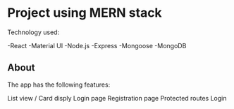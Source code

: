 # Project using MERN stack

Technology used: 
  
  -React
  -Material UI
  -Node.js
  -Express
  -Mongoose
  -MongoDB

## About

The app has the following features:

  List view / Card disply
  Login page
  Registration page
  Protected routes
  Login

